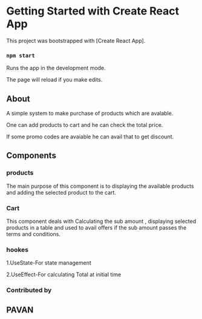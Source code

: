 # Getting Started with Create React App

This project was bootstrapped with [Create React App].

### `npm start`

Runs the app in the development mode.

The page will reload if you make edits.

## About

A simple system to make purchase of products which are avalable.

One can add products to cart and he can check the total price.

If some promo codes are avaiable he can avail that to get discount.

## Components

### products

The main purpose of this component is to displaying the available products and adding the selected product to the cart.

### Cart

This component deals with Calculating the sub amount , displaying selected products in a table and used to avail offers if the sub amount passes the terms and conditions.

### hookes 

1.UseState-For state management

2.UseEffect-For calculating Total at initial time

### Contributed by

## PAVAN




